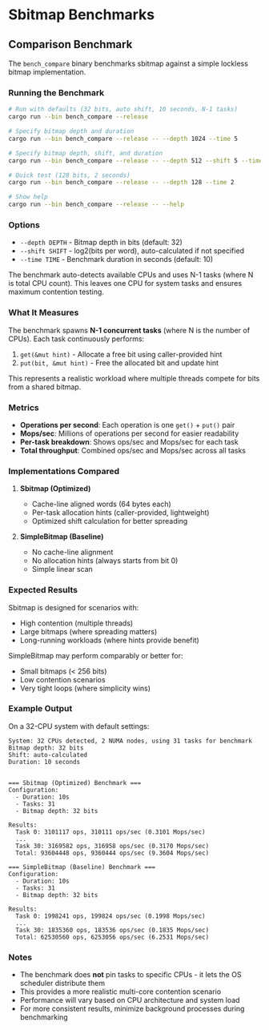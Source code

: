# Sbitmap Benchmarks

## Comparison Benchmark

The `bench_compare` binary benchmarks sbitmap against a simple lockless bitmap implementation.

### Running the Benchmark

```bash
# Run with defaults (32 bits, auto shift, 10 seconds, N-1 tasks)
cargo run --bin bench_compare --release

# Specify bitmap depth and duration
cargo run --bin bench_compare --release -- --depth 1024 --time 5

# Specify bitmap depth, shift, and duration
cargo run --bin bench_compare --release -- --depth 512 --shift 5 --time 10

# Quick test (128 bits, 2 seconds)
cargo run --bin bench_compare --release -- --depth 128 --time 2

# Show help
cargo run --bin bench_compare --release -- --help
```

### Options

- `--depth DEPTH` - Bitmap depth in bits (default: 32)
- `--shift SHIFT` - log2(bits per word), auto-calculated if not specified
- `--time TIME` - Benchmark duration in seconds (default: 10)

The benchmark auto-detects available CPUs and uses N-1 tasks (where N is total CPU count). This leaves one CPU for system tasks and ensures maximum contention testing.

### What It Measures

The benchmark spawns **N-1 concurrent tasks** (where N is the number of CPUs). Each task continuously performs:
1. `get(&mut hint)` - Allocate a free bit using caller-provided hint
2. `put(bit, &mut hint)` - Free the allocated bit and update hint

This represents a realistic workload where multiple threads compete for bits from a shared bitmap.

### Metrics

- **Operations per second**: Each operation is one `get()` + `put()` pair
- **Mops/sec**: Millions of operations per second for easier readability
- **Per-task breakdown**: Shows ops/sec and Mops/sec for each task
- **Total throughput**: Combined ops/sec and Mops/sec across all tasks

### Implementations Compared

1. **Sbitmap (Optimized)**
   - Cache-line aligned words (64 bytes each)
   - Per-task allocation hints (caller-provided, lightweight)
   - Optimized shift calculation for better spreading

2. **SimpleBitmap (Baseline)**
   - No cache-line alignment
   - No allocation hints (always starts from bit 0)
   - Simple linear scan

### Expected Results

Sbitmap is designed for scenarios with:
- High contention (multiple threads)
- Large bitmaps (where spreading matters)
- Long-running workloads (where hints provide benefit)

SimpleBitmap may perform comparably or better for:
- Small bitmaps (< 256 bits)
- Low contention scenarios
- Very tight loops (where simplicity wins)

### Example Output

On a 32-CPU system with default settings:

```
System: 32 CPUs detected, 2 NUMA nodes, using 31 tasks for benchmark
Bitmap depth: 32 bits
Shift: auto-calculated
Duration: 10 seconds


=== Sbitmap (Optimized) Benchmark ===
Configuration:
  - Duration: 10s
  - Tasks: 31
  - Bitmap depth: 32 bits

Results:
  Task 0: 3101117 ops, 310111 ops/sec (0.3101 Mops/sec)
  ...
  Task 30: 3169582 ops, 316958 ops/sec (0.3170 Mops/sec)
  Total: 93604448 ops, 9360444 ops/sec (9.3604 Mops/sec)

=== SimpleBitmap (Baseline) Benchmark ===
Configuration:
  - Duration: 10s
  - Tasks: 31
  - Bitmap depth: 32 bits

Results:
  Task 0: 1998241 ops, 199824 ops/sec (0.1998 Mops/sec)
  ...
  Task 30: 1835360 ops, 183536 ops/sec (0.1835 Mops/sec)
  Total: 62530560 ops, 6253056 ops/sec (6.2531 Mops/sec)
```

### Notes

- The benchmark does **not** pin tasks to specific CPUs - it lets the OS scheduler distribute them
- This provides a more realistic multi-core contention scenario
- Performance will vary based on CPU architecture and system load
- For more consistent results, minimize background processes during benchmarking
